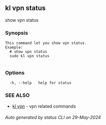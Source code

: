 ## kl vpn status

show vpn status

### Synopsis

```
This command let you show vpn status.
Example:
  # show vpn status
  sudo kl vpn status
	
```

### Options

```
  -h, --help   help for status
```

### SEE ALSO

* [kl vpn](kl_vpn.md)  - vpn related commands

###### Auto generated by status CLI on 29-May-2024
